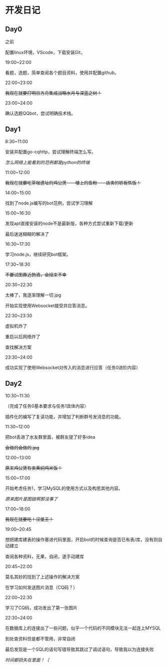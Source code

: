 # 开发日记

## Day0

之前

配置linux环境，VScode，下载安装Git，

19:00~22:00

看题，选题，简单查阅各个题目资料，使用并配置github。

22:00~23:00

~~我现在就要打明日方舟集成战略水月与深蓝之树！~~

23:00~24:00

确认选题QQbot，尝试明确技术栈。

## Day1

8:30~11:00

安装并配置go-cqhttp，尝试理解终端怎么写。

*怎么网络上能看到的范例都是python的终端*

11:00~12:00

~~我现在就要吃茶咖遗址的鸡公煲——楼上的鱼粉——店卖的铁板焦饭！~~

14:00~15:00

找到了node.js编写的bot范例，尝试学习理解

15:00~16:30

发现apt直接安装的node不是最新版，各种方式尝试重新下载/更新

最后迷迷糊糊的解决了

16:30~17:30

学习node.js，继续研究bot框架。

17:30~18:30

~~不要试图靠近韵酒，会招来不幸~~

20:30~22:30

太棒了，我逐渐理解一切.jpg

开始实现使⽤Websocket接受并应答消息。

22:30~23:30

虚拟机炸了

重启以后网络炸了

查找解决方案

23:30~24:00

成功实现了使用Websocket对传入的消息进行应答（任务0进阶内容）

## Day2

10:30~11:30

（完成了任务0基本要求与任务1具体内容）

插件化的编写了复读功能，并增加了判断群号发消息的功能。

11:30~12:00

把bot丢进了水友群里面，被群友提了好多idea

~~会做的会做的.jpg~~

12:00~13:00

~~原来鸡公煲有卖黄焖鸡米饭！~~

15:00~17:00

开始考虑任务1，学习MySQL的使用方式以及构思其他内容。

*原来图片是图链啊那没事了*

17:00~18:00

~~我现在就要吃！汉堡王！~~

19:00~20:45

想把建库建表的操作塞进代码里面，开启bot的时候查询是否已有表/库，没有则自动建立

查阅各种资料，无果，自闭，遂手动建库

20:45~22:00

莫名其妙的找到了上述操作的解决方案

在学习如何发送图片消息（CQ码？）

22:00~22:30

学习了CQ码，成功发出了第一张图片

22:30~24:00

在数据库上的连接出了一些问题，似乎一个代码的不同模块无法一起连上MYSQL

到处查资料但是都不管用，非常自闭

最后发现是一个SQL的语句写错导致其跳过了调试语句，导致我以为连接失败

*时间都损失在里面！（*
